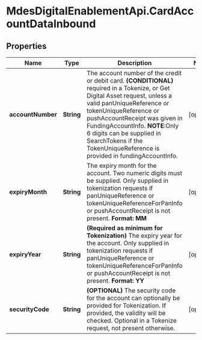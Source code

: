 # MdesDigitalEnablementApi.CardAccountDataInbound

## Properties

Name | Type | Description | Notes
------------ | ------------- | ------------- | -------------
**accountNumber** | **String** | The account number of the credit or debit card. **(CONDITIONAL)** required in a Tokenize, or Get Digital Asset request, unless a valid panUniqueReference or tokenUniqueReference or pushAccountReceipt was given in FundingAccountInfo. **NOTE**:Only 6 digits can be supplied in SearchTokens if the TokenUniqueReference is provided in fundingAccountInfo.  | [optional] 
**expiryMonth** | **String** | The expiry month for the account. Two numeric digits must be supplied. Only supplied in tokenization requests if panUniqueReference or tokenUniqueReferenceForPanInfo or pushAccountReceipt is not present. **Format: MM**  | [optional] 
**expiryYear** | **String** | **(Required as minimum for Tokenization)** The expiry year for the account. Only supplied in tokenization requests if panUniqueReference or tokenUniqueReferenceForPanInfo or pushAccountReceipt is not present. **Format: YY**  | [optional] 
**securityCode** | **String** | **(OPTIONAL)** The security code for the account can optionally be provided for Tokenization. If provided, the validity will be checked. Optional in a Tokenize request, not present otherwise.  | [optional] 


